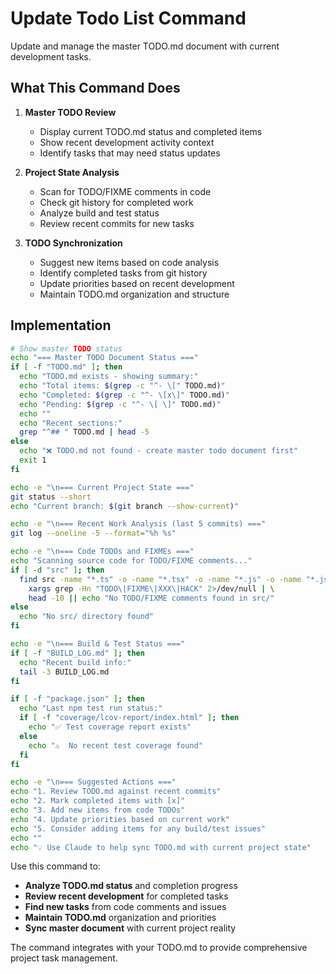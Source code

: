 # Update Todo List Command

Update and manage the master TODO.md document with current development tasks.

## What This Command Does

1. **Master TODO Review**
   - Display current TODO.md status and completed items
   - Show recent development activity context
   - Identify tasks that may need status updates

2. **Project State Analysis**
   - Scan for TODO/FIXME comments in code
   - Check git history for completed work
   - Analyze build and test status
   - Review recent commits for new tasks

3. **TODO Synchronization**
   - Suggest new items based on code analysis
   - Identify completed tasks from git history
   - Update priorities based on recent development
   - Maintain TODO.md organization and structure

## Implementation

```bash
# Show master TODO status
echo "=== Master TODO Document Status ==="
if [ -f "TODO.md" ]; then
  echo "TODO.md exists - showing summary:"
  echo "Total items: $(grep -c "^- \[" TODO.md)"
  echo "Completed: $(grep -c "^- \[x\]" TODO.md)"
  echo "Pending: $(grep -c "^- \[ \]" TODO.md)"
  echo ""
  echo "Recent sections:"
  grep "^## " TODO.md | head -5
else
  echo "❌ TODO.md not found - create master todo document first"
  exit 1
fi

echo -e "\n=== Current Project State ==="
git status --short
echo "Current branch: $(git branch --show-current)"

echo -e "\n=== Recent Work Analysis (last 5 commits) ==="
git log --oneline -5 --format="%h %s"

echo -e "\n=== Code TODOs and FIXMEs ==="
echo "Scanning source code for TODO/FIXME comments..."
if [ -d "src" ]; then
  find src -name "*.ts" -o -name "*.tsx" -o -name "*.js" -o -name "*.jsx" | \
    xargs grep -Hn "TODO\|FIXME\|XXX\|HACK" 2>/dev/null | \
    head -10 || echo "No TODO/FIXME comments found in src/"
else
  echo "No src/ directory found"
fi

echo -e "\n=== Build & Test Status ==="
if [ -f "BUILD_LOG.md" ]; then
  echo "Recent build info:"
  tail -3 BUILD_LOG.md
fi

if [ -f "package.json" ]; then
  echo "Last npm test run status:"
  if [ -f "coverage/lcov-report/index.html" ]; then
    echo "✅ Test coverage report exists"
  else
    echo "⚠️  No recent test coverage found"
  fi
fi

echo -e "\n=== Suggested Actions ==="
echo "1. Review TODO.md against recent commits"
echo "2. Mark completed items with [x]"
echo "3. Add new items from code TODOs"
echo "4. Update priorities based on current work"
echo "5. Consider adding items for any build/test issues"
echo ""
echo "💡 Use Claude to help sync TODO.md with current project state"
```

Use this command to:

- **Analyze TODO.md status** and completion progress
- **Review recent development** for completed tasks
- **Find new tasks** from code comments and issues
- **Maintain TODO.md** organization and priorities
- **Sync master document** with current project reality

The command integrates with your TODO.md to provide comprehensive project task management.
